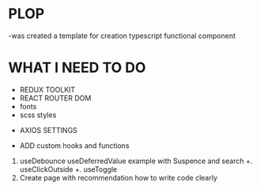 # PLOP

-was created a template for creation typescript functional component

# WHAT I NEED TO DO

- REDUX TOOLKIT
- REACT ROUTER DOM
- fonts
- scss styles

* AXIOS SETTINGS

* ADD custom hooks and functions

1. useDebounce useDeferredValue example with Suspence and search
   +. useClickOutside
   +. useToggle
2. Create page with recommendation how to write code clearly
